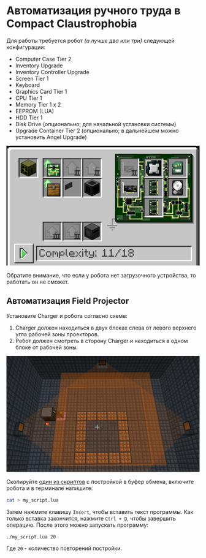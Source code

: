 # Автоматизация ручного труда в Compact Claustrophobia

Для работы требуется робот *(а лучше два или три)* следующей конфигурации:

* Computer Case Tier 2
* Inventory Upgrade
* Inventory Controller Upgrade
* Screen Tier 1
* Keyboard
* Graphics Card Tier 1
* CPU Tier 1
* Memory Tier 1 x 2
* EEPROM (LUA)
* HDD Tier 1
* Disk Drive (опционально; для начальной установки системы)
* Upgrade Container Tier 2 (опционально; в дальнейшем можно установить Angel Upgrade)

![Robot](robot.png)

Обратите внимание, что если у робота нет загрузочного устройства, то работать он не сможет. 

## Автоматизация Field Projector

Установите Charger и робота согласно схеме:

1. Charger должен находиться в двух блоках слева от левого верхнего угла рабочей зоны проекторов.
2. Робот должен смотреть в сторону Charger и находиться в одном блоке от рабочей зоны.

![Builder](builder/builder_scheme.png)

Скопируйте [один из скриптов](builder/) с постройкой в буфер обмена, включите робота и в терминале напишите:

```bash
cat > my_script.lua
```

Затем нажмите клавишу `Insert`, чтобы вставить текст программы. Как только вставка закончится, нажмите 
`Ctrl + D`, чтобы завершить операцию. После этого можно запускать программу:

```
./my_script.lua 20
```

Где `20` - количество повторений постройки.
